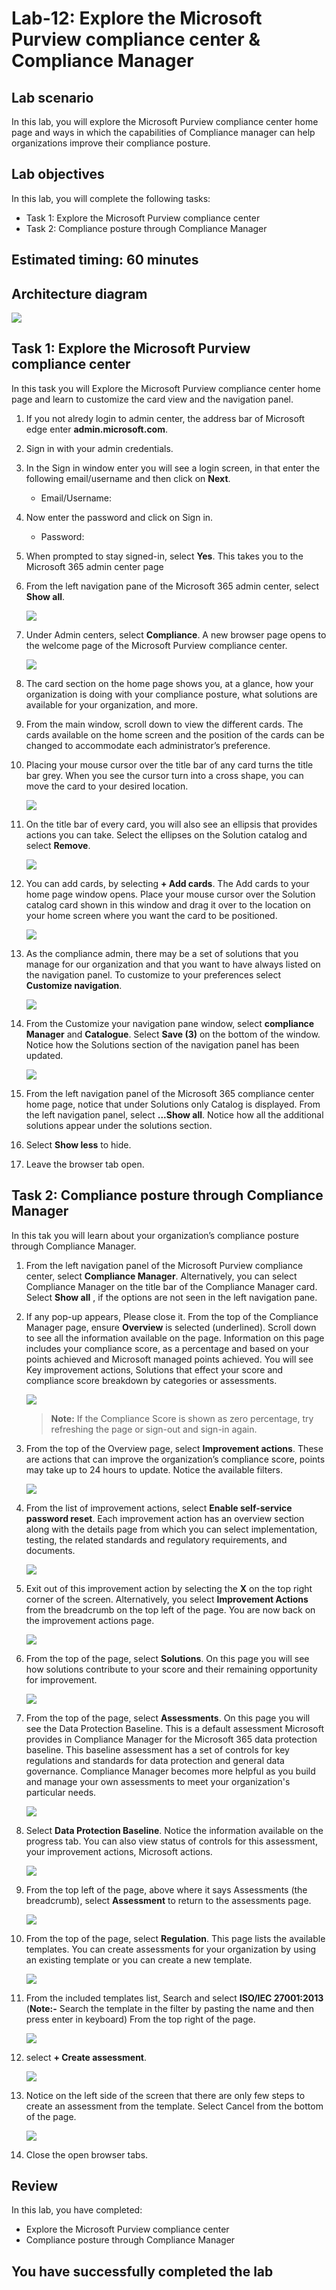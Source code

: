 # Lab-12: Explore the Microsoft Purview compliance center & Compliance Manager

## Lab scenario
In this lab, you will explore the Microsoft Purview compliance center home page and ways in which the capabilities of Compliance manager can help organizations improve their compliance posture.

## Lab objectives

In this lab, you will complete the following tasks:

+ Task 1: Explore the Microsoft Purview compliance center
+ Task 2: Compliance posture through Compliance Manager

## Estimated timing: 60 minutes

## Architecture diagram

![](../Images/sc900lab12.png)


## Task 1: Explore the Microsoft Purview compliance center
 In this task  you will Explore the Microsoft Purview compliance center home page and learn to customize the card view and the navigation panel.

1. If you not alredy login to admin center, the address bar of Microsoft edge enter **admin.microsoft.com**.

1. Sign in with your admin credentials.
   
1. In the Sign in window enter you will see a login screen, in that enter the following email/username and then click on **Next**. 

    * Email/Username: <inject key="AzureAdUserEmail"></inject>

1. Now enter the password and click on Sign in.
   
   * Password: <inject key="AzureAdUserPassword"></inject>
  
1. When prompted to stay signed-in, select **Yes**. This takes you to the Microsoft 365 admin center page

1. From the left navigation pane of the Microsoft 365 admin center, select **Show all**.

     ![](../Images/module4/lab12/1-1.png)

1. Under Admin centers, select **Compliance**.  A new browser page opens to the welcome page of the Microsoft Purview compliance center.

     ![](../Images/module4/lab12/1.png)
     
1. The card section on the home page shows you, at a glance, how your organization is doing with your compliance posture, what solutions are available for your organization, and more.
1. From the main window, scroll down to view the different cards. The cards available on the home screen and the position of the cards can be changed to accommodate each administrator’s preference.  
1. Placing your mouse cursor over the title bar of any card turns the title bar grey.  When you see the cursor turn into a cross shape, you can move the card to your desired location.

     ![](../Images/module4/lab12/2-1.png)
     
1. On the title bar of every card, you will also see an ellipsis that provides actions you can take.  Select the ellipses on the Solution catalog and select **Remove**.
    
     ![](../Images/module4/lab12/2.png)
     
1. You can add cards, by selecting **+ Add cards**.  The Add cards to your home page window opens.  Place your mouse cursor over the Solution catalog card shown in this window and drag it over to the location on your home screen where you want the card to be positioned.

     ![](../Images/module4/lab12/3.png)
     
1. As the compliance admin, there may be a set of solutions that you manage for our organization and that you want to have always listed on the navigation panel.  To customize to your preferences select **Customize navigation**. 

     ![](../Images/module4/lab12/4.png)
     
1. From the Customize your navigation pane window, select **compliance  Manager**  and **Catalogue**.  Select **Save (3)** on the bottom of the window.  Notice how the Solutions section of the navigation panel has been updated.

     ![](../Images/catalogue_01.png)
    
1. From the left navigation panel of the Microsoft 365 compliance center home page, notice that under Solutions only Catalog is displayed.  From the left navigation panel, select **...Show all**.  Notice how all the additional solutions appear under the solutions section.  

1. Select **Show less** to hide.
     
1. Leave the browser tab open.

## Task 2: Compliance posture through Compliance Manager
 In this tak you will learn about your organization’s compliance posture through Compliance Manager.

1. From the left navigation panel of the Microsoft Purview compliance center, select **Compliance Manager**.  Alternatively, you can select Compliance Manager on the title bar of the Compliance Manager card. Select **Show all** , if the options are not seen in the left navigation pane. 

1. If any pop-up appears, Please close it. From the top of the Compliance Manager page, ensure **Overview** is selected (underlined). Scroll down to see all the information available on the page.  Information on this page includes your compliance score, as a percentage and based on your points achieved and Microsoft managed points achieved.   You will see Key improvement actions, Solutions that effect your score and compliance score breakdown by categories or assessments.

     ![](../Images/5.1.png)

    >**Note:** If the Compliance Score is shown as zero percentage, try refreshing the page or sign-out and sign-in again.
 
1. From the top of the Overview page, select **Improvement actions**.  These are actions that can improve the organization’s compliance score, points may take up to 24 hours to update.  Notice the available filters.

     ![](../Images/6_1.png)

1. From the list of improvement actions, select **Enable self-service password reset**.  Each improvement action has an overview section along with the details page from which you can select implementation, testing, the related standards and regulatory requirements, and documents.

     ![](../Images/7_1.png)

1. Exit out of this improvement action by selecting the **X** on the top right corner of the screen.  Alternatively, you select **Improvement Actions** from the breadcrumb on the top left of the page.  You are now back on the improvement actions page.

     ![](../Images/8_1.png)

1. From the top of the page, select **Solutions**. On this page you will see how solutions contribute to your score and their remaining opportunity for improvement.

     ![](../Images/9_1.png)

1. From the top of the page, select **Assessments**. On this page you will see the Data Protection Baseline.  This is a default assessment Microsoft provides in Compliance Manager for the Microsoft 365 data protection baseline.  This baseline assessment has a set of controls for key regulations and standards for data protection and general data governance. Compliance Manager becomes more helpful as you build and manage your own assessments to meet your organization's particular needs.

     ![](../Images/module4/lab12/new1.png)

1. Select **Data Protection Baseline**.  Notice the information available on the progress tab.  You can also view status of controls for this assessment, your improvement actions, Microsoft actions.

     ![](../Images/module4/lab12/new2.png)

1. From the top left of the page, above where it says Assessments (the breadcrumb), select **Assessment** to return to the assessments page.  

     ![](../Images/module4/lab12/new3.png)

1. From the top of the page, select **Regulation**.  This page lists the available templates. You can create assessments for your organization by using an existing template or you can create a new template.

   ![](../Images/lab12-3.png)
 
1. From the included templates list, Search and select **ISO/IEC 27001:2013** (**Note:-** Search the template in the filter by pasting the name and then press enter in keyboard) From the top right of the page.

   ![](../Images/lab12-4.png)

1. select **+ Create assessment**.
   
   ![](../Images/lab12-5.png)

1. Notice on the left side of the screen that there are only few steps to create an assessment from the template.  Select Cancel from the bottom of the page.
     
   ![](../Images/lab12-6.png)

1. Close the open browser tabs.

## Review
In this lab, you have completed:
- Explore the Microsoft Purview compliance center
- Compliance posture through Compliance Manager
  
## You have successfully completed the lab

